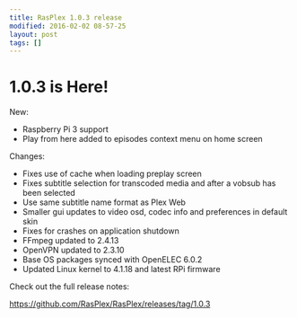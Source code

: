 ```yaml
---
title: RasPlex 1.0.3 release
modified: 2016-02-02 08-57-25
layout: post
tags: []
---
```


# 1.0.3 is Here!

New:

- Raspberry Pi 3 support
- Play from here added to episodes context menu on home screen

Changes:

- Fixes use of cache when loading preplay screen
- Fixes subtitle selection for transcoded media and after a vobsub has been selected
- Use same subtitle name format as Plex Web
- Smaller gui updates to video osd, codec info and preferences in default skin
- Fixes for crashes on application shutdown
- FFmpeg updated to 2.4.13
- OpenVPN updated to 2.3.10
- Base OS packages synced with OpenELEC 6.0.2
- Updated Linux kernel to 4.1.18 and latest RPi firmware

Check out the full release notes:

https://github.com/RasPlex/RasPlex/releases/tag/1.0.3

